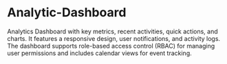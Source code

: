 # Analytic-Dashboard
Analytics Dashboard with key metrics, recent activities, quick actions, and charts. It features a responsive design, user notifications, and activity logs. The dashboard supports role-based access control (RBAC) for managing user permissions and includes calendar views for event tracking.
